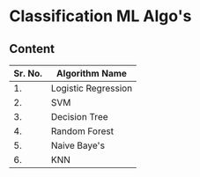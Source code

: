 # Classification ML Algo's

## Content

|**Sr. No.**| **Algorithm Name**|
|---|---|
|1.| Logistic Regression|
|2.| SVM |
|3.| Decision Tree |
|4.| Random Forest|
|5.| Naive Baye's|
|6.| KNN |